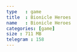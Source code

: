 ```yaml
---
type   : game
title  : Bionicle Heroes
name   : Bionicle Heroes
categories: [game]
size : 711 MB
telegram : 158
---
```



